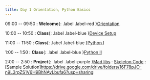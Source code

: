 ```yaml
---
title: Day 1 Orientation, Python Basics
---
```


09:00 -- 09:50
: **Welcome**{: .label .label-red }[Orientation](https://docs.google.com/presentation/d/1MWlMozjFpyJNqmy1I43kayd5Su2bZMF9fNtFAP4VUn8/edit?usp=sharing)

10:00 -- 10:50
: **Class**{: .label .label-blue }[Device Setup](https://docs.google.com/presentation/d/1tqkfJjPlR_uVrO7nAT8JfKviWNWDsyQW7E-XOQ3RZco/edit?usp=sharing)

11:00 -- 11:50
: **Class**{: .label .label-blue }[Python I](https://docs.google.com/presentation/d/1bHoM_G46DitYOkpZt7IlybbndaB7XLSPArf-fq2pFf0/edit?usp=sharing)

1:00 -- 1:50
: **Class**{: .label .label-blue }[Python II](https://docs.google.com/presentation/d/1bHoM_G46DitYOkpZt7IlybbndaB7XLSPArf-fq2pFf0/edit?usp=sharing)

2:00 -- 2:50
: **Project**{: .label .label-purple }[Mad libs](https://docs.google.com/presentation/d/1SWQNLwCb2bEGBhyT1ovWAX7PK8vA6C01oMsnsTGFylI/edit?usp=sharing)
  : [Skeleton Code](https://drive.google.com/drive/folders/1WNbjUPLURmtAu69en3Xz10-NykNARXUE?usp=sharing) : [Sample Solution]https://drive.google.com/drive/folders/16F78pJO-n9L3rpZS1V6H9BhNAyLbufa6?usp=sharing

